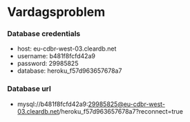# Vardagsproblem


### Database credentials

- host: eu-cdbr-west-03.cleardb.net
- username: b481f8fcfd42a9
- password: 29985825
- database: heroku_f57d963657678a7

### Database url

- mysql://b481f8fcfd42a9:29985825@eu-cdbr-west-03.cleardb.net/heroku_f57d963657678a7?reconnect=true
